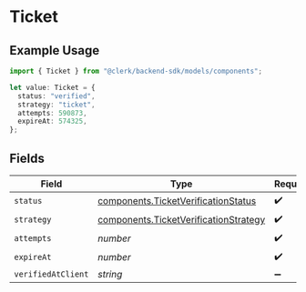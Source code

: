 # Ticket

## Example Usage

```typescript
import { Ticket } from "@clerk/backend-sdk/models/components";

let value: Ticket = {
  status: "verified",
  strategy: "ticket",
  attempts: 590873,
  expireAt: 574325,
};
```

## Fields

| Field                                                                                          | Type                                                                                           | Required                                                                                       | Description                                                                                    |
| ---------------------------------------------------------------------------------------------- | ---------------------------------------------------------------------------------------------- | ---------------------------------------------------------------------------------------------- | ---------------------------------------------------------------------------------------------- |
| `status`                                                                                       | [components.TicketVerificationStatus](../../models/components/ticketverificationstatus.md)     | :heavy_check_mark:                                                                             | N/A                                                                                            |
| `strategy`                                                                                     | [components.TicketVerificationStrategy](../../models/components/ticketverificationstrategy.md) | :heavy_check_mark:                                                                             | N/A                                                                                            |
| `attempts`                                                                                     | *number*                                                                                       | :heavy_check_mark:                                                                             | N/A                                                                                            |
| `expireAt`                                                                                     | *number*                                                                                       | :heavy_check_mark:                                                                             | N/A                                                                                            |
| `verifiedAtClient`                                                                             | *string*                                                                                       | :heavy_minus_sign:                                                                             | N/A                                                                                            |